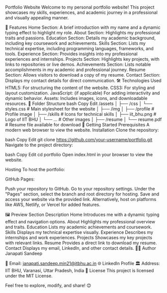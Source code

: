 Portfolio Website
Welcome to my personal portfolio website! This project showcases my skills, experiences, and academic journey in a professional and visually appealing manner.

🌟 Features
Home Section: A brief introduction with my name and a dynamic typing effect to highlight my role.
About Section: Highlights my professional traits and passions.
Education Section: Details my academic background, including key coursework and achievements.
Skills Section: Lists my technical expertise, including programming languages, frameworks, and tools.
Experience Section: Provides insights into my professional experiences and internships.
Projects Section: Highlights key projects, with links to repositories or live demos.
Achievements Section: Lists notable accomplishments in my academic and professional journey.
Resume Section: Allows visitors to download a copy of my resume.
Contact Section: Displays my contact details for direct communication.
🛠️ Technologies Used
HTML5: For structuring the content of the website.
CSS3: For styling and layout customization.
JavaScript: (if applicable) For adding interactivity and dynamic behavior.
Assets: Includes images, icons, and downloadable resources.
📂 Folder Structure
bash
Copy
Edit
/assets
│
├── /css
│   └── styles.css        # Main stylesheet for the website
│
├── /img
│   ├── /profile          # Profile image
│   ├── /skills           # Icons for technical skills
│   ├── iit_bhu.png       # Logo of IIT BHU
│   └── ...               # Other images
│
├── /resume
│   └── resume.pdf        # Resume file available for download
🚀 Getting Started
Prerequisites
A modern web browser to view the website.
Installation
Clone the repository:

bash
Copy
Edit
git clone https://github.com/your-username/portfolio.git
Navigate to the project directory:

bash
Copy
Edit
cd portfolio
Open index.html in your browser to view the website.

Hosting
To host the portfolio:

GitHub Pages:

Push your repository to GitHub.
Go to your repository settings.
Under the "Pages" section, select the branch and root directory for hosting.
Save and access your website via the provided link.
Alternatively, host on platforms like AWS, Netlify, or Vercel for added features.

🖼️ Preview
Section	Description
Home	Introduces me with a dynamic typing effect and navigation options.
About	Highlights my professional overview and traits.
Education	Lists my academic achievements and coursework.
Skills	Displays my technical expertise visually.
Experience	Describes my internships and work experiences.
Projects	Showcases my key projects with relevant links.
Resume	Provides a direct link to download my resume.
Contact	Displays my email, LinkedIn, and other contact details.
🧑‍💻 Author
Janapati Sandeep

📧 Email: janapati.sandeep.min21@itbhu.ac.in
🌐 LinkedIn Profile
🏛️ Address: IIT BHU, Varanasi, Uttar Pradesh, India
📝 License
This project is licensed under the MIT License.

Feel free to explore, modify, and share! 😊
